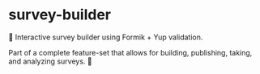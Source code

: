 # survey-builder 
📝 Interactive survey builder using Formik + Yup validation.

Part of a complete feature-set that allows for building, publishing, taking, and analyzing surveys. 🚧
